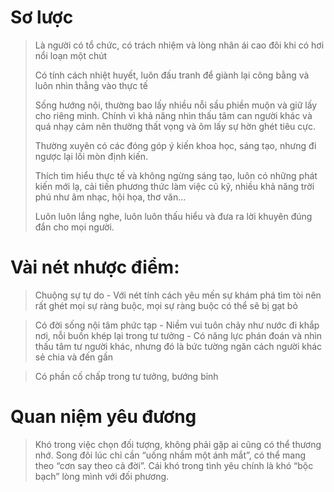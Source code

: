 # Sơ lược

> Là người có tổ chức, có trách nhiệm và lòng nhân ái cao đôi khi có hơi nổi loạn một chút 
> 
> Có tính cách nhiệt huyết, luôn đấu tranh để giành lại công bằng và luôn nhìn thẳng vào thực tế
> 
> Sống hướng nội, thường bao lấy nhiều nỗi sầu phiền muộn và giữ lấy cho riêng mình. Chính vì khả năng nhìn thấu tâm can người khác và quá nhạy cảm nên thường thất vọng và ôm lấy sự hờn ghét tiêu cực.
> 
> Thường xuyên có các đóng góp ý kiến khoa học, sáng tạo, nhưng đi ngược lại lối mòn định kiến. 
> 
> Thích tìm hiểu thực tế và không ngừng sáng tạo, luôn có những phát kiến mới lạ, cải tiến phương thức làm việc cũ kỹ, nhiều khả năng trời phú như âm nhạc, hội họa, thơ văn...
> 
> Luôn luôn lắng nghe, luôn luôn thấu hiểu và đưa ra lời khuyên đúng đắn cho mọi người. 

# Vài nét nhược điểm:

> Chuộng sự tự do
    - Với nét tính cách yêu mến sự khám phá tìm tòi nên rất ghét mọi sự ràng buộc, mọi sự ràng buộc có thể sẽ bị gạt bỏ
    
> Có đời sống nội tâm phức tạp 
    - Niềm vui tuôn chảy như nước đi khắp nơi, nỗi buồn khép lại trong tư tưởng
    - Có năng lực phán đoán và nhìn thấu tâm tư người khác, nhưng đó là bức tường ngăn cách người khác sẻ chia và đến gần
    
> Có phần cố chấp trong tư tưởng, bướng bỉnh

# Quan niệm yêu đương

> Khó trong việc chọn đối tượng, không phải gặp ai cũng có thể thương nhớ. Song đôi lúc chỉ cần “uống nhầm một ánh mắt”, có thể mang theo “cơn say theo cả đời”. Cái khó trong tình yêu chính là khó “bộc bạch” lòng mình với đối phương.

